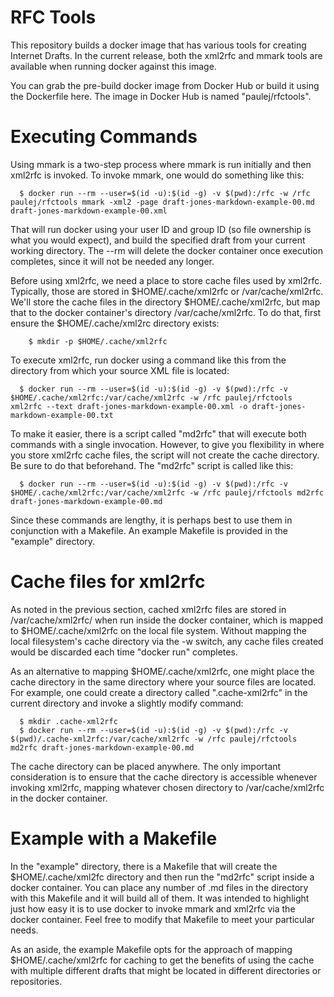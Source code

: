 # RFC Tools

This repository builds a docker image that has various tools for creating Internet Drafts.  In the current release, both the xml2rfc and mmark tools are available when running docker against this image.

You can grab the pre-build docker image from Docker Hub or build it using the Dockerfile here.  The image in Docker Hub is named
"paulej/rfctools".

# Executing Commands

Using mmark is a two-step process where mmark is run initially and then xml2rfc is invoked.  To invoke mmark, one would do something like this:

```
  $ docker run --rm --user=$(id -u):$(id -g) -v $(pwd):/rfc -w /rfc paulej/rfctools mmark -xml2 -page draft-jones-markdown-example-00.md draft-jones-markdown-example-00.xml
```

That will run docker using your user ID and group ID (so file ownership is what you would expect), and build the specified draft from your current working directory.  The --rm will delete the docker container once execution completes, since it will not be needed any longer.

Before using xml2rfc, we need a place to store cache files used by xml2rfc.  Typically, those are stored in $HOME/.cache/xml2rfc or /var/cache/xml2rfc.  We'll store the cache files in the directory $HOME/.cache/xml2rfc, but map that to the docker container's directory /var/cache/xml2rfc.  To do that, first ensure the $HOME/.cache/xml2rc directory exists:

```
    $ mkdir -p $HOME/.cache/xml2rfc
```

To execute xml2rfc, run docker using a command like this from the directory from which your source XML file is located:

```
  $ docker run --rm --user=$(id -u):$(id -g) -v $(pwd):/rfc -v $HOME/.cache/xml2rfc:/var/cache/xml2rfc -w /rfc paulej/rfctools xml2rfc --text draft-jones-markdown-example-00.xml -o draft-jones-markdown-example-00.txt
```

To make it easier, there is a script called "md2rfc" that will execute both commands with a single invocation.  However, to give you flexibility in where you store xml2rfc cache files, the script will not create the cache directory.  Be sure to do that beforehand.  The "md2rfc" script is called like this:

```
  $ docker run --rm --user=$(id -u):$(id -g) -v $(pwd):/rfc -v $HOME/.cache/xml2rfc:/var/cache/xml2rfc -w /rfc paulej/rfctools md2rfc draft-jones-markdown-example-00.md
```

Since these commands are lengthy, it is perhaps best to use them in conjunction with a Makefile.  An example Makefile is provided in the "example" directory.

# Cache files for xml2rfc

As noted in the previous section, cached xml2rfc files are stored in /var/cache/xml2rfc/ when run inside the docker container, which is mapped to $HOME/.cache/xml2rfc on the local file system.  Without mapping the local filesystem's cache directory via the -w switch, any cache files created would be discarded each time "docker run" completes.

As an alternative to mapping $HOME/.cache/xml2rfc, one might place the cache directory in the same directory where your source files are located.  For example, one could create a directory called ".cache-xml2rfc" in the current directory and invoke a slightly modify command:

```
  $ mkdir .cache-xml2rfc
  $ docker run --rm --user=$(id -u):$(id -g) -v $(pwd):/rfc -v $(pwd)/.cache-xml2rfc:/var/cache/xml2rfc -w /rfc paulej/rfctools md2rfc draft-jones-markdown-example-00.md
```

The cache directory can be placed anywhere.  The only important consideration is to ensure that the cache directory is accessible whenever invoking xml2rfc, mapping whatever chosen directory to /var/cache/xml2rfc in the docker container. 

# Example with a Makefile

In the "example" directory, there is a Makefile that will create the $HOME/.cache/xml2fc directory and then run the "md2rfc" script inside a docker container.  You can place any number of .md files in the directory with this Makefile and it will build all of them.  It was intended to highlight just how easy it is to use docker to invoke mmark and xml2rfc via the docker container.  Feel free to modify that Makefile to meet your particular needs.

As an aside, the example Makefile opts for the approach of mapping $HOME/.cache/xml2rfc for caching to get the benefits of using the cache with multiple different drafts that might be located in different directories or repositories.